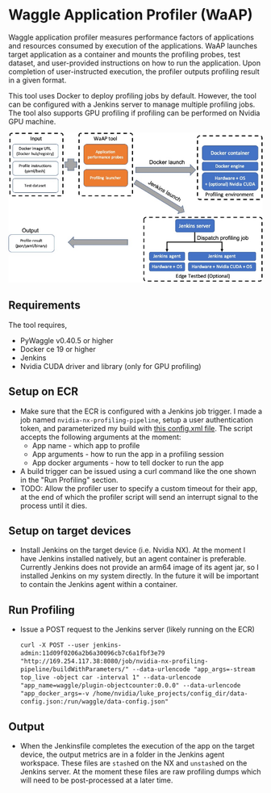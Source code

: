 # Waggle Application Profiler (WaAP)

Waggle application profiler measures performance factors of applications and resources consumed by execution of the applications. WaAP launches target application as a container and mounts the profiling probes, test dataset, and user-provided instructions on how to run the application. Upon completion of user-instructed execution, the profiler outputs profiling result in a given format.

This tool uses Docker to deploy profiling jobs by default. However, the tool can be configured with a Jenkins server to manage multiple profiling jobs. The tool also supports GPU profiling if profiling can be performed on Nvidia GPU machine.

![Overview](image/overview.jpg)

## Requirements

The tool requires,
- PyWaggle v0.40.5 or higher
- Docker ce 19 or higher
- Jenkins
- Nvidia CUDA driver and library (only for GPU profiling)

## Setup on ECR

- Make sure that the ECR is configured with a Jenkins job trigger. I made a job named `nvidia-nx-profiling-pipeline`, setup a user authentication token, and parameterized my build with [this config.xml file](jenkins_server/config.xml). The script accepts the following arguments at the moment:
  - App name - which app to profile
  - App arguments - how to run the app in a profiling session
  - App docker arguments - how to tell docker to run the app
- A build trigger can be issued using a curl command like the one shown in the "Run Profiling" section.
- TODO: Allow the profiler user to specify a custom timeout for their app, at the end of which the profiler script will send an interrupt signal to the process until it dies.

## Setup on target devices

- Install Jenkins on the target device (i.e. Nvidia NX). At the moment I have Jenkins installed natively, but an agent container is preferable. Currently Jenkins does not provide an arm64 image of its agent jar, so I installed Jenkins on my system directly. In the future it will be important to contain the Jenkins agent within a container.

## Run Profiling

- Issue a POST request to the Jenkins server (likely running on the ECR)

  ```
  curl -X POST --user jenkins-admin:11d09f0206a2b6a30096cb7c6a1fbf3e79 "http://169.254.117.38:8080/job/nvidia-nx-profiling-pipeline/buildWithParameters/" --data-urlencode "app_args=-stream top_live -object car -interval 1" --data-urlencode "app_name=waggle/plugin-objectcounter:0.0.0" --data-urlencode "app_docker_args=-v /home/nvidia/luke_projects/config_dir/data-config.json:/run/waggle/data-config.json"
  ```

## Output

- When the Jenkinsfile completes the execution of the app on the target device, the output metrics are in a folder in the Jenkins agent workspace. These files are `stash`ed on the NX and `unstash`ed on the Jenkins server. At the moment these files are raw profiling dumps which will need to be post-processed at a later time.

